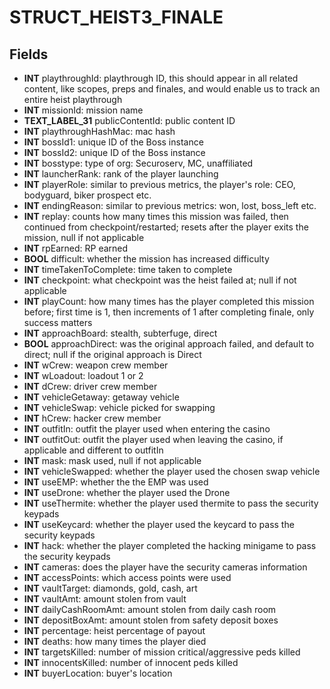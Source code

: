 # STRUCT_HEIST3_FINALE

## Fields
* **INT** playthroughId: playthrough ID, this should appear in all related content, like scopes, preps and finales, and would enable us to track an entire heist playthrough
* **INT** missionId: mission name
* **TEXT_LABEL_31** publicContentId: public content ID
* **INT** playthroughHashMac: mac hash
* **INT** bossId1: unique ID of the Boss instance
* **INT** bossId2: unique ID of the Boss instance
* **INT** bosstype: type of org: Securoserv, MC, unaffiliated
* **INT** launcherRank: rank of the player launching
* **INT** playerRole: similar to previous metrics, the player's role: CEO, bodyguard, biker prospect etc.
* **INT** endingReason: similar to previous metrics: won, lost, boss_left etc.
* **INT** replay: counts how many times this mission was failed, then continued from checkpoint/restarted; resets after the player exits the mission, null if not applicable
* **INT** rpEarned: RP earned
* **BOOL** difficult: whether the mission has increased difficulty
* **INT** timeTakenToComplete: time taken to complete
* **INT** checkpoint: what checkpoint was the heist failed at; null if not applicable
* **INT** playCount: how many times has the player completed this mission before; first time is 1, then increments of 1 after completing finale, only success matters
* **INT** approachBoard: stealth, subterfuge, direct
* **BOOL** approachDirect: was the original approach failed, and default to direct; null if the original approach is Direct
* **INT** wCrew: weapon crew member
* **INT** wLoadout: loadout 1 or 2
* **INT** dCrew: driver crew member
* **INT** vehicleGetaway: getaway vehicle
* **INT** vehicleSwap: vehicle picked for swapping
* **INT** hCrew: hacker crew member
* **INT** outfitIn: outfit the player used when entering the casino
* **INT** outfitOut: outfit the player used when leaving the casino, if applicable and different to outfitIn
* **INT** mask: mask used, null if not applicable
* **INT** vehicleSwapped: whether the player used the chosen swap vehicle
* **INT** useEMP: whether the the EMP was used
* **INT** useDrone: whether the player used the Drone
* **INT** useThermite: whether the player used thermite to pass the security keypads
* **INT** useKeycard: whether the player used the keycard to pass the security keypads
* **INT** hack: whether the player completed the hacking minigame to pass the security keypads
* **INT** cameras: does the player have the security cameras information
* **INT** accessPoints: which access points were used
* **INT** vaultTarget: diamonds, gold, cash, art
* **INT** vaultAmt: amount stolen from vault
* **INT** dailyCashRoomAmt: amount stolen from daily cash room
* **INT** depositBoxAmt: amount stolen from safety deposit boxes
* **INT** percentage: heist percentage of payout
* **INT** deaths: how many times the player died
* **INT** targetsKilled: number of mission critical/aggressive peds killed
* **INT** innocentsKilled: number of innocent peds killed
* **INT** buyerLocation: buyer's location